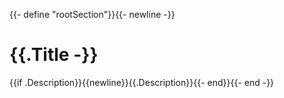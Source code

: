 {{- define "rootSection"}}{{- newline -}}
# {{.Title -}}

{{if .Description}}{{newline}}{{.Description}}{{- end}}{{- end -}}
